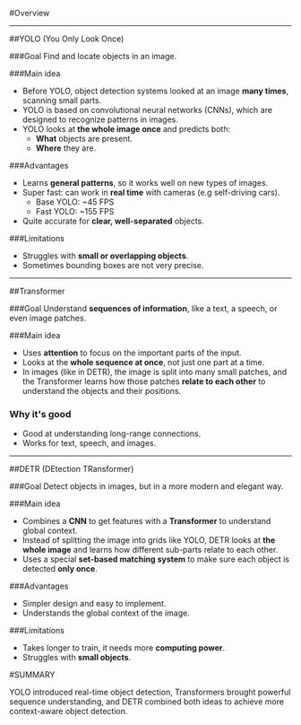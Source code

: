 #Overview

---

##YOLO (You Only Look Once)

###Goal
Find and locate objects in an image.

###Main idea
- Before YOLO, object detection systems looked at an image **many times**, scanning small parts.
- YOLO is based on convolutional neural networks (CNNs), which are designed to recognize patterns in images.
- YOLO looks at **the whole image once** and predicts both:
	- **What** objects are present.
	- **Where** they are.

###Advantages
- Learns **general patterns**, so it works well on new types of images.
- Super fast: can work in **real time** with cameras (e.g self-driving cars).
	- Base YOLO: ~45 FPS
	- Fast YOLO: ~155 FPS 
- Quite accurate for **clear, well-separated** objects.

###Limitations
- Struggles with **small or overlapping objects**.
- Sometimes bounding boxes are not very precise.

---

##Transformer

###Goal
Understand **sequences of information**, like a text, a speech, or even image patches.

###Main idea
- Uses **attention** to focus on the important parts of the input.
- Looks at the **whole sequence at once**, not just one part at a time.
- In images (like in DETR), the image is split into many small patches, and the Transformer learns how those patches **relate to each other** to understand the objects and their positions.

### Why it's good
- Good at understanding long-range connections.
- Works for text, speech, and images.

---

##DETR (DEtection TRansformer)

###Goal
Detect objects in images, but in a more modern and elegant way.

###Main idea
- Combines a **CNN** to get features with a **Transformer** to understand global context.
- Instead of splitting the image into grids like YOLO, DETR looks at **the whole image** and learns how different sub-parts relate to each other.
- Uses a special **set-based matching system** to make sure each object is detected **only once**.

###Advantages
- Simpler design and easy to implement.
- Understands the global context of the image.

###Limitations
- Takes longer to train, it needs more **computing power**.
- Struggles with **small objects**.

#SUMMARY

YOLO introduced real-time object detection, Transformers brought powerful sequence understanding, and DETR combined both ideas to achieve more context-aware object detection.
